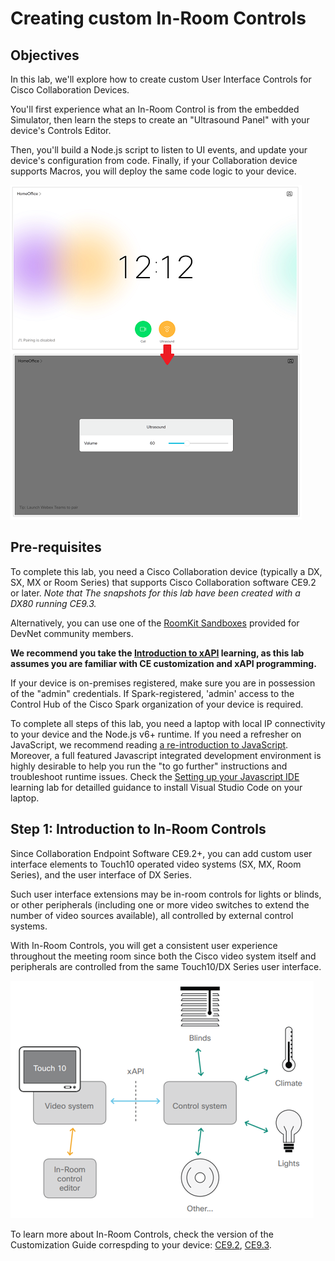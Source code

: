 # Creating custom In-Room Controls

## Objectives

In this lab, we'll explore how to create custom User Interface Controls for Cisco Collaboration Devices.

You'll first experience what an In-Room Control is from the embedded Simulator, then learn the steps to create an "Ultrasound Panel" with your device's Controls Editor. 

Then, you'll build a Node.js script to listen to UI events, and update your device's configuration from code.
Finally, if your Collaboration device supports Macros, you will deploy the same code logic to your device.

![Goal](assets/images/step1-ultrasound-panel-animated.png)


## Pre-requisites

To complete this lab, you need a Cisco Collaboration device (typically a DX, SX, MX or Room Series) that supports Cisco Collaboration software CE9.2 or later. 
_Note that The snapshots for this lab have been created with a DX80 running CE9.3._

Alternatively, you can use one of the [RoomKit Sandboxes](https://devnetsandbox.cisco.com/RM/Diagram/Index/cb9f5c1e-89ab-4716-a8fd-a47296446338?diagramType=Topology) provided for DevNet community members. 

**We recommend you take the [Introduction to xAPI](https://learninglabs.cisco.com/lab/collab-xapi-intro/step/1) learning, as this lab assumes you are familiar with CE customization and xAPI programming.**

If your device is on-premises registered, make sure you are in possession of the "admin" credentials.
If Spark-registered, 'admin' access to the Control Hub of the Cisco Spark organization of your device is required.

To complete all steps of this lab, you need a laptop with local IP connectivity to your device and the Node.js v6+ runtime. If you need a refresher on JavaScript, we recommend reading [a re-introduction to JavaScript](https://developer.mozilla.org/en-US/docs/Web/JavaScript/A_re-introduction_to_JavaScript).
Moreover, a full featured Javascript integrated development environment is highly desirable to help you run the "to go further" instructions and troubleshoot runtime issues. Check the [Setting up your Javascript IDE](https://learninglabs.cisco.com/tracks/devnet-express-cloud-collab-soft-dev/verify-setup-sd/collab-tools-ide-vscode-sd/step/1) learning lab for detailled guidance to install Visual Studio Code on your laptop.


## Step 1: Introduction to In-Room Controls

Since Collaboration Endpoint Software CE9.2+, you can add custom user interface elements to Touch10 operated video systems (SX, MX, Room Series), and the user interface of DX Series. 

Such user interface extensions may be in-room controls for lights or blinds, or other peripherals (including one or more video switches to extend the number of video sources available), all controlled by external control systems. 

With In-Room Controls, you will get a consistent user experience throughout the meeting room since both the Cisco video system itself and peripherals are controlled from the same Touch10/DX Series user interface.

![In-Room Controls Big Picture](assets/images/step1-controls-schematics.png)

To learn more about In-Room Controls, check the version of the Customization Guide correspding to your device: [CE9.2](https://www.cisco.com/c/dam/en/us/td/docs/telepresence/endpoint/ce92/sx-mx-dx-room-kit-customization-guide-ce92.pdf), [CE9.3](https://www.cisco.com/c/dam/en/us/td/docs/telepresence/endpoint/ce93/sx-mx-dx-room-kit-customization-guide-ce93.pdf).
